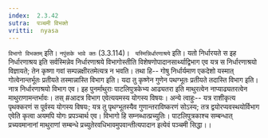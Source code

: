 ```yaml
---
index:  2.3.42
sutra:  पञ्चमी विभक्ते
vritti:  nyasa
---
```


`विभागो विभक्तम्` इति। `नपुंसके भावे क्तः` (3.3.114)। ` यस्मिन्निर्धारणाश्रये` इति। यतो निर्धारयते स इह निर्धारणाश्रय इति सर्वस्मिन्नेव निर्धारणाश्रये विभागोस्तीति विशेषणोपादानसार्थ्याद्विभाग एव यत्र स निर्धारणाश्रयो विज्ञायते; तेन कृष्णा गवां सम्पन्नक्षीरतमेत्यत्र न भवति। तथा हि-- गोषु निर्धार्यमाण एकदेशो यस्मात् गोत्वेनान्तर्भूतः प्रतीयते तस्मान्नास्ति विभाग इति। यदा तु कृष्णेन गुणेन पथग्भूतः प्रतीयते तदास्ति विभाग इति। नात्र निर्धारणाश्रयो विभाग एव। इह पुनर्माथुराः पाटलिपुत्रकेभ्य आढ्यतरा इति माथुरत्वेन नाप्याढ्यतरत्वेन माथुराणामन्तर्भावः। तस् #आदत्र विभाग एवेत्ययमस्य योगस्य विषयः।
अन्ये त्वाहुः-- यत्र राशीकृत्य पृथक्करणं स पूर्वस्य योगस्य विषयः; यत्र तु पृथग्भूतस्यैव गुणान्तराविष्करणं सोऽस्य; तत्र द्वयोरप्यवस्थयोर्विभाग एवेति कृत्वा अयमपि योगः प्रपञ्चार्थ एव। विभागो हि सम्नब्धात्प्रच्युतिः। पाटलिपुत्रकाश्च सम्बन्धात् प्रच्यवमानानां माथुराणां सम्बन्धे प्रच्युतेरवधिभावमुपवान्तीत्यपादान इत्येवं पञ्चमी सिद्धा।।

